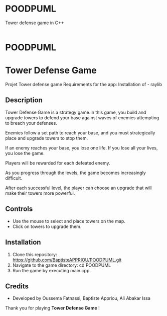 # POODPUML
Tower defense game in C++
<p align="center">
  <img src="https://github.com/BaptisteAPPRIOU/POODPUML//assets/Images/.png" alt=""/>
</p>


# POODPUML
# Tower Defense Game
Projet Tower defense game
Requirements for the app: Installation of - raylib


## Description

Tower Defense Game is a strategy game.In this game, you build and upgrade towers to defend your base against waves of enemies attempting to breach your defenses.

Enemies follow a set path to reach your base, and you must strategically place and upgrade towers to stop them.

If an enemy reaches your base, you lose one life. If you lose all your lives, you lose the game.

Players will be rewarded for each defeated enemy.

As you progress through the levels, the game becomes increasingly difficult.

After each successful level, the player can choose an upgrade that will make their towers more powerful.

## Controls

- Use the mouse to select and place towers on the map.
- Click on towers to upgrade them.

## Installation

1. Clone this repository: https://github.com/BaptisteAPPRIOU/POODPUML.git
2. Navigate to the game directory: cd POODPUML
3. Run the game by executing main.cpp.


## Credits

- Developed by Oussema Fatnassi, Baptiste Appriou, Ali Abakar Issa



Thank you for playing  **Tower Defense Game** !
